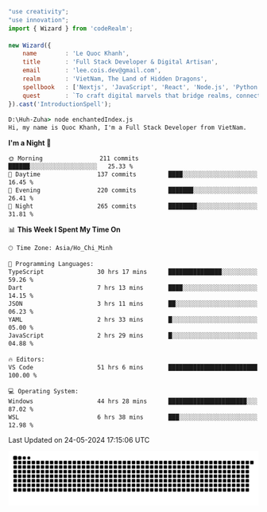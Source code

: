 <!--x axis divider-->

```js 
"use creativity";
"use innovation";
import { Wizard } from 'codeRealm';

new Wizard({
    name        : 'Le Quoc Khanh',
    title       : 'Full Stack Developer & Digital Artisan',
    email       : 'lee.cois.dev@gmail.com',
    realm       : 'VietNam, The Land of Hidden Dragons',
    spellbook   : ['Nextjs', 'JavaScript', 'React', 'Node.js', 'Python', 'Django', 'Cloud Services'],
    quest       : `To craft digital marvels that bridge realms, connect cultures, and bring imagination to life.`,
}).cast('IntroductionSpell');
```

```cmd
D:\Huh-Zuha> node enchantedIndex.js
Hi, my name is Quoc Khanh, I'm a Full Stack Developer from VietNam.
```
<!--START_SECTION:waka-->
**I'm a Night 🦉** 

```text
🌞 Morning                211 commits         ██████░░░░░░░░░░░░░░░░░░░   25.33 % 
🌆 Daytime                137 commits         ████░░░░░░░░░░░░░░░░░░░░░   16.45 % 
🌃 Evening                220 commits         ███████░░░░░░░░░░░░░░░░░░   26.41 % 
🌙 Night                  265 commits         ████████░░░░░░░░░░░░░░░░░   31.81 % 
```


📊 **This Week I Spent My Time On** 

```text
🕑︎ Time Zone: Asia/Ho_Chi_Minh

💬 Programming Languages: 
TypeScript               30 hrs 17 mins      ███████████████░░░░░░░░░░   59.26 % 
Dart                     7 hrs 13 mins       ████░░░░░░░░░░░░░░░░░░░░░   14.15 % 
JSON                     3 hrs 11 mins       ██░░░░░░░░░░░░░░░░░░░░░░░   06.23 % 
YAML                     2 hrs 33 mins       █░░░░░░░░░░░░░░░░░░░░░░░░   05.00 % 
JavaScript               2 hrs 29 mins       █░░░░░░░░░░░░░░░░░░░░░░░░   04.88 % 

🔥 Editors: 
VS Code                  51 hrs 6 mins       █████████████████████████   100.00 % 

💻 Operating System: 
Windows                  44 hrs 28 mins      ██████████████████████░░░   87.02 % 
WSL                      6 hrs 38 mins       ███░░░░░░░░░░░░░░░░░░░░░░   12.98 % 
```


 Last Updated on 24-05-2024 17:15:06 UTC
<!--END_SECTION:waka-->
<picture>
  <source media="(prefers-color-scheme: dark)" srcset="https://raw.githubusercontent.com/leecois/leecois/output/github-contribution-grid-snake-dark.svg">
  <source media="(prefers-color-scheme: light)" srcset="https://raw.githubusercontent.com/leecois/leecois/output/github-contribution-grid-snake.svg">
  <img alt="github contribution grid snake animation" src="https://raw.githubusercontent.com/leecois/leecois/output/github-contribution-grid-snake.svg">
</picture>
